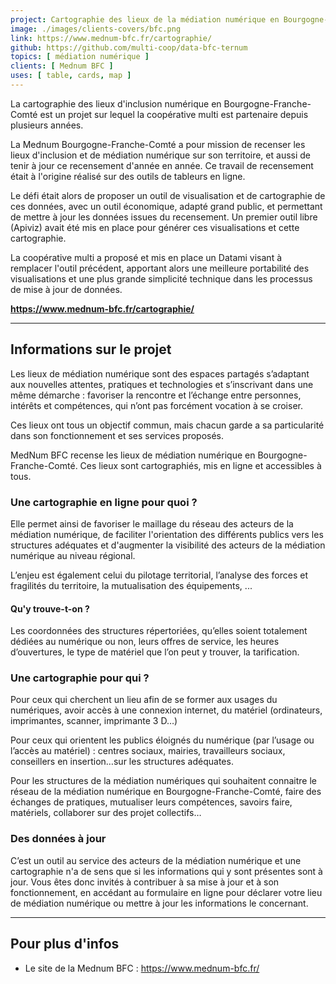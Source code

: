 ```yaml
---
project: Cartographie des lieux de la médiation numérique en Bourgogne-Franche-Comté
image: ./images/clients-covers/bfc.png
link: https://www.mednum-bfc.fr/cartographie/
github: https://github.com/multi-coop/data-bfc-ternum
topics: [ médiation numérique ]
clients: [ Mednum BFC ]
uses: [ table, cards, map ]
---
```


La cartographie des lieux d'inclusion numérique en Bourgogne-Franche-Comté est un projet sur lequel la coopérative multi est partenaire depuis plusieurs années.

La Mednum Bourgogne-Franche-Comté a pour mission de recenser les lieux d'inclusion et de médiation numérique sur son territoire, et aussi de tenir à jour ce recensement d'année en année. Ce travail de recensement était à l'origine réalisé sur des outils de tableurs en ligne. 

Le défi était alors de proposer un outil de visualisation et de cartographie de ces données, avec un outil économique, adapté grand public, et permettant de mettre à jour les données issues du recensement. Un premier outil libre (Apiviz) avait été mis en place pour générer ces visualisations et cette cartographie.

La coopérative multi a proposé et mis en place un Datami visant à remplacer l'outil précédent, apportant alors une meilleure portabilité des visualisations et une plus grande simplicité technique dans les processus de mise à jour de données.

**https://www.mednum-bfc.fr/cartographie/**

---

## Informations sur le projet

Les lieux de médiation numérique sont des espaces partagés s’adaptant aux nouvelles attentes, pratiques et technologies et s’inscrivant dans une même démarche : favoriser la rencontre et l’échange entre personnes, intérêts et compétences, qui n’ont pas forcément vocation à se croiser.

Ces lieux ont tous un objectif commun, mais chacun garde a sa particularité dans son fonctionnement et ses services proposés. 

MedNum BFC recense les lieux de médiation numérique en Bourgogne-Franche-Comté. Ces lieux sont cartographiés, mis en ligne et accessibles à tous.

### Une cartographie en ligne pour quoi ?

Elle permet ainsi de favoriser le maillage du réseau des acteurs de la médiation numérique, de faciliter l'orientation des différents publics vers les structures adéquates et d'augmenter la visibilité des acteurs de la médiation numérique au niveau régional.

L’enjeu est également celui du pilotage territorial, l’analyse des forces et fragilités du territoire, la mutualisation des équipements, ...

#### Qu'y trouve-t-on ?

Les coordonnées des structures répertoriées, qu’elles soient totalement dédiées au numérique ou non, leurs offres de service, les heures d’ouvertures, le type de matériel que l’on peut y trouver, la tarification.

### Une cartographie pour qui ?

Pour ceux qui cherchent un lieu afin de se former aux usages du numériques, avoir accès à une connexion internet, du matériel (ordinateurs, imprimantes, scanner, imprimante 3 D…)

Pour ceux qui orientent les publics éloignés du numérique (par l’usage ou l’accès au matériel) : centres sociaux, mairies, travailleurs sociaux, conseillers en insertion…sur les structures adéquates.

Pour les structures de la médiation numériques qui souhaitent connaitre le réseau de la médiation numérique en Bourgogne-Franche-Comté, faire des échanges de pratiques, mutualiser leurs compétences, savoirs faire, matériels, collaborer sur des projet collectifs…

### Des données à jour

C’est un outil au service des acteurs de la médiation numérique et une cartographie n'a de sens que si les informations qui y sont présentes sont à jour. Vous êtes donc invités à contribuer à sa mise à jour et à son fonctionnement, en accédant au formulaire en ligne pour déclarer votre lieu de médiation numérique ou mettre à jour les informations le concernant. 

---

## Pour plus d'infos

- Le site de la Mednum BFC : https://www.mednum-bfc.fr/